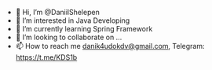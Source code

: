 - 👋 Hi, I’m @DaniilShelepen
- 👀 I’m interested in Java Developing
- 🌱 I’m currently learning Spring Framework
- 💞️ I’m looking to collaborate on ...
- 📫 How to reach me danik4udokdv@gmail.com, Telegram: https://t.me/KDS1b
 
